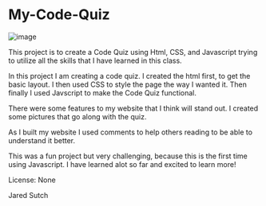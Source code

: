 # My-Code-Quiz
![image](https://user-images.githubusercontent.com/80869140/116331530-9cf1f380-a795-11eb-9fff-ef1bfaacedbb.png)



This project is to create a Code Quiz using Html, CSS, and Javascript trying to utilize all the skills that I have learned in this class.

In this project I am creating a code quiz. I created the html first, to get the basic layout. I then used CSS to style the page the way I wanted it. Then finally I used Javscript to make the Code Quiz functional.

There were some features to my website that I think will stand out. I created some pictures that go along with the quiz.

As I built my website I used comments to help others reading to be able to understand it better.

This was a fun project but very challenging, because this is the first time using Javascript. I have learned alot so far and excited to learn more!

License: None

Jared Sutch
